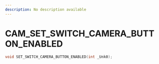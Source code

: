```yaml
---
description: No description available 
---
```


# CAM\_SET_SWITCH_CAMERA_BUTTON_ENABLED

```cpp
void SET_SWITCH_CAMERA_BUTTON_ENABLED(int _Unk0);
```